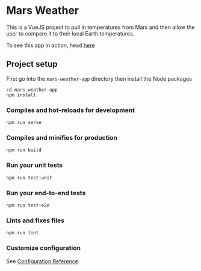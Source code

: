 # Mars Weather

This is a VueJS project to pull in temperatures from Mars and then allow the user to compare it to their local Earth temperatures.

To see this app in action, head [here](https://mars-weather.netlify.com/)

## Project setup
First go into the `mars-weather-app` directory then install the Node packages
```
cd mars-weather-app
npm install
```

### Compiles and hot-reloads for development
```
npm run serve
```

### Compiles and minifies for production
```
npm run build
```

### Run your unit tests
```
npm run test:unit
```

### Run your end-to-end tests
```
npm run test:e2e
```

### Lints and fixes files
```
npm run lint
```

### Customize configuration
See [Configuration Reference](https://cli.vuejs.org/config/).
